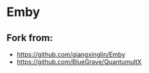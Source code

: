 # Emby

## Fork from:
- https://github.com/qiangxinglin/Emby
- https://github.com/BlueGrave/QuantumultX
